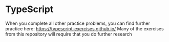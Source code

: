 # TypeScript

When you complete all other practice problems, you can find further practice here: https://typescript-exercises.github.io/
Many of the exercises from this repository will require that you do further research
